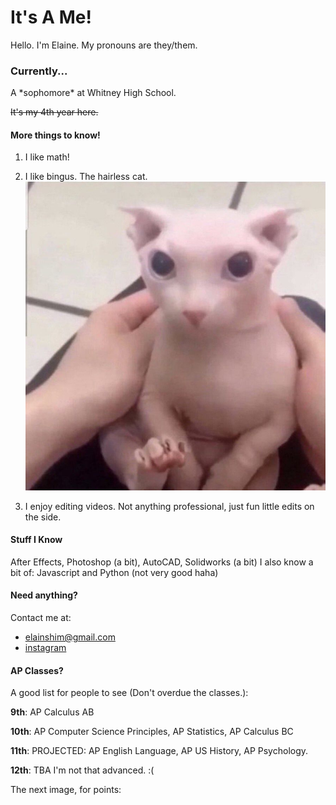 # It's A Me!
Hello. I'm Elaine. My pronouns are they/them.

### Currently...

<p> A *sophomore* at Whitney High School. </p>

~~It's my 4th year here.~~

#### More things to know!
1. I like math!

2. I like bingus. The hairless cat.
![bingus](Bingus.jpg)

3. I enjoy editing videos. Not anything professional, just fun little edits on the side.

#### Stuff I Know
After Effects, Photoshop (a bit), AutoCAD, Solidworks (a bit)
I also know a bit of: Javascript and Python (not very good haha)

#### Need anything?
Contact me at:

- <elainshim@gmail.com>
- [instagram](instagram.com/idiotelaine)

#### AP Classes?
A good list for people to see (Don't overdue the classes.):

**9th**: AP Calculus AB

**10th**: AP Computer Science Principles, AP Statistics, AP Calculus BC

**11th**: PROJECTED: AP English Language, AP US History, AP Psychology.

**12th**: TBA I'm not that advanced. :(

The next image, for points:
